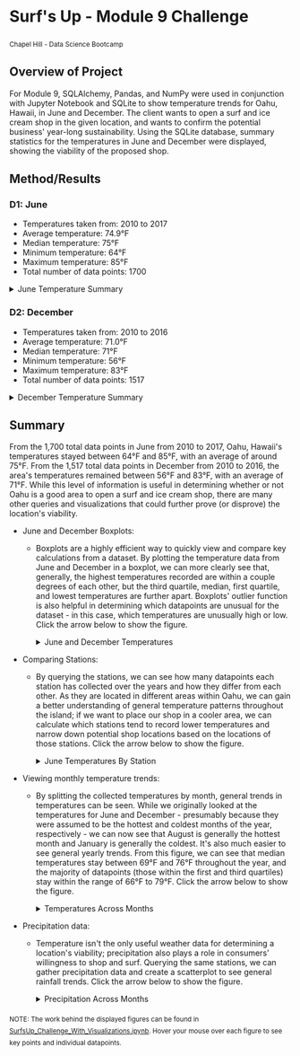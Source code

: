 # Surf's Up - Module 9 Challenge
<sub>Chapel Hill - Data Science Bootcamp</sub>

## Overview of Project
For Module 9, SQLAlchemy, Pandas, and NumPy were used in conjunction with Jupyter Notebook and SQLite to show temperature trends for Oahu, Hawaii, in June and December. The client wants to open a surf and ice cream shop in the given location, and wants to confirm the potential business' year-long sustainability. Using the SQLite database, summary statistics for the temperatures in June and December were displayed, showing the viability of the proposed shop.

## Method/Results
### D1: June
- Temperatures taken from: 2010 to 2017
- Average temperature: 74.9°F
- Median temperature: 75°F
- Minimum temperature: 64°F
- Maximum temperature: 85°F
- Total number of data points: 1700

<details>
<summary>June Temperature Summary</summary>

![June Temperature Summary](images/june_temp_summary.png)

</details>

### D2: December
- Temperatures taken from: 2010 to 2016
- Average temperature: 71.0°F
- Median temperature: 71°F
- Minimum temperature: 56°F
- Maximum temperature: 83°F
- Total number of data points: 1517

<details>
<summary>December Temperature Summary</summary>

![December Temperature Summary](images/december_temp_summary.png)

</details>

## Summary
From the 1,700 total data points in June from 2010 to 2017, Oahu, Hawaii's temperatures stayed between 64°F and 85°F, with an average of around 75°F. From the 1,517 total data points in December from 2010 to 2016, the area's temperatures remained between 56°F and 83°F, with an average of 71°F. While this level of information is useful in determining whether or not Oahu is a good area to open a surf and ice cream shop, there are many other queries and visualizations that could further prove (or disprove) the location's viability.

- June and December Boxplots:
    - Boxplots are a highly efficient way to quickly view and compare key calculations from a dataset. By plotting the temperature data from June and December in a boxplot, we can more clearly see that, generally, the highest temperatures recorded are within a couple degrees of each other, but the third quartile, median, first quartile, and lowest temperatures are further apart. Boxplots' outlier function is also helpful in determining which datapoints are unusual for the dataset - in this case, which temperatures are unusually high or low. Click the arrow below to show the figure.
    
        <details>
        <summary>June and December Temperatures</summary>
        
        ![June and December Boxplot](images/june_dec_boxplot.png)
        
        </details>
        
- Comparing Stations:
    - By querying the stations, we can see how many datapoints each station has collected over the years and how they differ from each other. As they are located in different areas within Oahu, we can gain a better understanding of general temperature patterns throughout the island; if we want to place our shop in a cooler area, we can calculate which stations tend to record lower temperatures and narrow down potential shop locations based on the locations of those stations. Click the arrow below to show the figure.
    
        <details>
        <summary>June Temperatures By Station</summary>
        
        ![June Temperatures By Station Boxplot](images/june_station_boxplot.png)
        
        </details>

- Viewing monthly temperature trends:
    - By splitting the collected temperatures by month, general trends in temperatures can be seen. While we originally looked at the temperatures for June and December - presumably because they were assumed to be the hottest and coldest months of the year, respectively - we can now see that August is generally the hottest month and January is generally the coldest. It's also much easier to see general yearly trends. From this figure, we can see that median temperatures stay between 69°F and 76°F throughout the year, and the majority of datapoints (those within the first and third quartiles) stay within the range of 66°F to 79°F. Click the arrow below to show the figure.
    
        <details>
        <summary>Temperatures Across Months</summary>
      
        ![Monthly Temperatures Boxplot](images/monthly_temp_boxplot.png)
      
        </details>

- Precipitation data:
    - Temperature isn't the only useful weather data for determining a location's viability; precipitation also plays a role in consumers' willingness to shop and surf. Querying the same stations, we can gather precipitation data and create a scatterplot to see general rainfall trends. Click the arrow below to show the figure.
    
        <details>
        <summary>Precipitation Across Months</summary>
        
        ![Monthly Precipitation Scatterplot](images/monthly_prcp_scatterplot.png)
        
        </details>

<sub>NOTE: The work behind the displayed figures can be found in [SurfsUp_Challenge_With_Visualizations.ipynb](https://github.com/sburton7395/surfs_up/blob/main/SurfsUp_Challenge_With_Visualizations.ipynb). Hover your mouse over each figure to see key points and individual datapoints.</sub>
